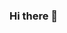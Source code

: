 ### Hi there 👋

<!--
**durgun-halil/durgun-halil** is a ✨ _special_ ✨ repository because its `README.md` (this file) appears on your GitHub profile.

Here are some ideas to get you started:


Hello, I'm Halil I'm interested in software I'm interested in languages ​​
I use Python C C++ JAVA R STUDIO and CSS HTML
I've been interested in software for about 4 years, I've been doing various projects, 
I've been working on various projects at the same time I want to improve myself more 
I will upload beautiful projects to my github account
- 🔭 I’m currently working on ...
- 🌱 I’m currently learning ...
- 👯 I’m looking to collaborate on ...
- 🤔 I’m looking for help with ...
- 💬 Ask me about ...
- 📫 How to reach me: ...
- 😄 Pronouns: ...
- ⚡ Fun fact: ...
-->
